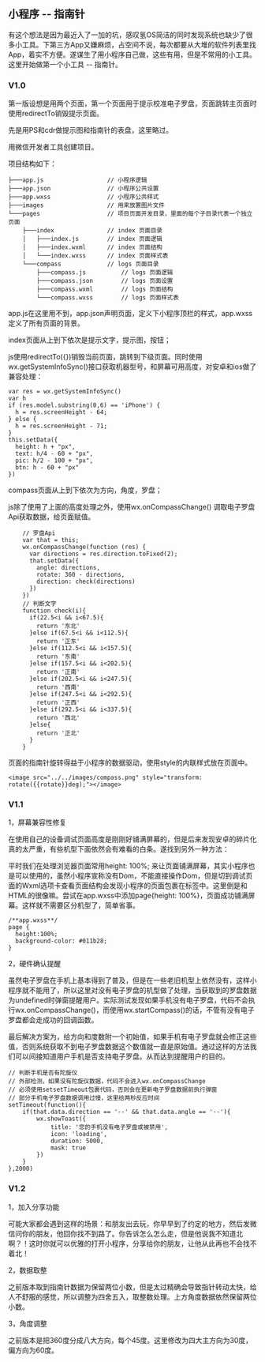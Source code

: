 ## 小程序 -- 指南针

有这个想法是因为最近入了一加的坑，感叹氢OS简洁的同时发现系统也缺少了很多小工具。下第三方App又嫌麻烦，占空间不说，每次都要从大堆的软件列表里找App，着实不方便。遂谋生了用小程序自己做，这些有用，但是不常用的小工具。这里开始做第一个小工具 -- 指南针。

### V1.0

第一版设想是用两个页面，第一个页面用于提示校准电子罗盘，页面跳转主页面时使用redirectTo销毁提示页面。

先是用PS和cdr做提示图和指南针的表盘，这里略过。

用微信开发者工具创建项目。

项目结构如下：

```
├───app.js				    // 小程序逻辑
├───app.json				// 小程序公共设置
├───app.wxss				// 小程序公共样式
├───images					// 用来放置图片文件
└───pages					// 项目页面开发目录，里面的每个子目录代表一个独立页面
    ├───index				// index 页面目录
    │   ├───index.js	    // index 页面逻辑
    │  	├───index.wxml	    // index 页面结构
    │  	└───index.wxss	    // index 页面样式表
    └───compass				// logs 页面目录
    	├───compass.js			// logs 页面逻辑
    	├───compass.json		// logs 页面设置
    	├───compass.wxml		// logs 页面结构
    	└───compass.wxss		// logs 页面样式表
```

app.js在这里用不到，app.json声明页面，定义下小程序顶栏的样式，app.wxss定义了所有页面的背景。

index页面从上到下依次是提示文字，提示图，按钮；

js使用redirectTo({})销毁当前页面，跳转到下级页面。同时使用wx.getSystemInfoSync()接口获取机器型号，和屏幕可用高度，对安卓和ios做了兼容处理：

```
var res = wx.getSystemInfoSync()
var h
if (res.model.substring(0,6) == 'iPhone') {
  h = res.screenHeight - 64;
} else {
  h = res.screenHeight - 71;
}
this.setData({
  height: h + "px",
  text: h/4 - 60 + "px",
  pic: h/2 - 100 + "px",
  btn: h - 60 + "px"
})
```

compass页面从上到下依次为方向，角度，罗盘；

js除了使用了上面的高度处理之外，使用wx.onCompassChange() 调取电子罗盘Api获取数据，给页面赋值。

```
    // 罗盘Api
    var that = this;
    wx.onCompassChange(function (res) {
      var directions = res.direction.toFixed(2);
      that.setData({
        angle: directions,
        rotate: 360 - directions,
        direction: check(directions)
      })
    })
    // 判断文字
    function check(i){
      if(22.5<i && i<67.5){
        return '东北'
      }else if(67.5<i && i<112.5){
        return '正东'
      }else if(112.5<i && i<157.5){
        return '东南'
      }else if(157.5<i && i<202.5){
        return '正南'
      }else if(202.5<i && i<247.5){
        return '西南'
      }else if(247.5<i && i<292.5){
        return '正西'
      }else if(292.5<i && i<337.5){
        return '西北'
      }else{
        return '正北'
      }
    } 
```

页面的指南针旋转得益于小程序的数据驱动，使用style的内联样式放在页面中。

```
<image src="../../images/compass.png" style="transform: rotate({{rotate}}deg);"></image>
```



### V1.1

1，屏幕兼容性修复

在使用自己的设备调试页面高度是刚刚好铺满屏幕的，但是后来发现安卓的碎片化真的太严重，有些机型下面依然会有难看的白条。遂找到另外一种方法：

平时我们在处理浏览器页面常用height: 100%; 来让页面铺满屏幕，其实小程序也是可以使用的，虽然小程序宣称没有Dom，不能直接操作Dom，但是切到调试页面的Wxml选项卡查看页面结构会发现小程序的页面包裹在<page>标签中。这里倒是和HTML的<body>很像嘛。尝试在app.wxss中添加page{height: 100%}，页面成功铺满屏幕。这样就不需要区分机型了，简单省事。

```
/**app.wxss**/
page {
  height:100%;
  background-color: #011b28;
}
```

2，硬件确认提醒

虽然电子罗盘在手机上基本得到了普及，但是在一些老旧机型上依然没有，这样小程序就不能用了，所以这里对没有电子罗盘的机型做了处理，当获取到的罗盘数据为undefined时弹窗提醒用户。实际测试发现如果手机没有电子罗盘，代码不会执行wx.onCompassChange()，而使用wx.startCompass()的话，不管有没有电子罗盘都会走成功的回调函数。

最后解决方案为，给方向和度数附一个初始值，如果手机有电子罗盘就会修正这些值，否则系统获取不到电子罗盘数据这个数值就一直是原始值。通过这样的方法我们可以间接知道用户手机是否支持电子罗盘。从而达到提醒用户的目的。

```
// 判断手机是否有陀旋仪
// 外部检测，如果没有陀旋仪数据，代码不会进入wx.onCompassChange
// 必须使用setsetTimeout包裹代码，否则会在更新电子罗盘数据前执行弹窗
// 部分手机电子罗盘数据调用过慢，这里给两秒反应时间
setTimeout(function(){
	if(that.data.direction == '--' && that.data.angle == '--'){
		wx.showToast({
			title: '您的手机没有电子罗盘或被禁用',
			icon: 'loading',
			duration: 5000,
			mask: true
		})
	}
},2000)
```



### V1.2

1，加入分享功能

可能大家都会遇到这样的场景：和朋友出去玩，你早早到了约定的地方，然后发微信问你的朋友，他回你找不到路了。你告诉怎么怎么走，但是他说我不知道北啊？！这时你就可以优雅的打开小程序，分享给你的朋友，让他从此再也不会找不着北！

2，数据取整

之前版本取到指南针数据为保留两位小数，但是太过精确会导致指针转动太快，给人不舒服的感觉，所以调整为四舍五入，取整数处理。上方角度数据依然保留两位小数。

3，角度调整

之前版本是把360度分成八大方向，每个45度。这里修改为四大主方向为30度，偏方向为60度。